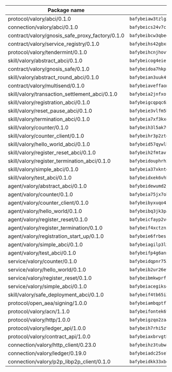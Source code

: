 | Package name                                                  | Package hash                                                  |
| ------------------------------------------------------------- | ------------------------------------------------------------- |
| protocol/valory/abci/0.1.0                                    | `bafybeiaw3tzlg3rkvnn5fcufblktmfwngmxugn4yo7pyjp76zz6aqtqcay` |
| connection/valory/abci/0.1.0                                  | `bafybeics24v7csn2xwyrkdgthrzdbuqutssx3mn572z2tavyr33banqz6u` |
| contract/valory/gnosis_safe_proxy_factory/0.1.0               | `bafybeibcw3qbegmizo432nqi66hddcvt4ww3uq4jdkoqczyafofwichzgm` |
| contract/valory/service_registry/0.1.0                        | `bafybeihs42gbxnncxyh5wygbfgz3ulkjzojse4wznylzczt5neksba7tfq` |
| protocol/valory/tendermint/0.1.0                              | `bafybeihcnjhovvyyfbkuw5sjyfx2lfd4soeocfqzxz54g67333m6nk5gxq` |
| skill/valory/abstract_abci/0.1.0                              | `bafybeicog4eierjad4f542ubhe3ez7sxgrsna7t2e5pci2hncpq5vckw4e` |
| contract/valory/gnosis_safe/0.1.0                             | `bafybeidoa7hkpzpnjswns2jq6tlisbzinzpkdqtqd6gbpyxiytt3mnszpm` |
| skill/valory/abstract_round_abci/0.1.0                        | `bafybeian3uuk4t6n3f45czwtwisnvn7abzvjkypu7jhmymuuoou5qlfu3u` |
| contract/valory/multisend/0.1.0                               | `bafybeiaveffaomsnmsc5hx62o77u7ilma6eipox7m5lrwa56737ektva3i` |
| skill/valory/transaction_settlement_abci/0.1.0                | `bafybeia2jnfxoffskm6o4fcrjrlybdkg2ut5v36fs4wub7sotkviyrogzm` |
| skill/valory/registration_abci/0.1.0                          | `bafybeigcqpqc65d6zifwi4hvqpea3acfstxt4ebvi2smotuefjeyxtelqe` |
| skill/valory/reset_pause_abci/0.1.0                           | `bafybeie3vlfm5beiryyly5z6lhjscft35eegnzlssfxh47efj6bpvxcsjy` |
| skill/valory/termination_abci/0.1.0                           | `bafybeia7xf3kxocedbuzabznbkkdzro5brvbrz5ejxwz36frqmxjdtfynu` |
| skill/valory/counter/0.1.0                                    | `bafybeih3l5ak7ubujkf45sqavil2vbtjtxe7eh5urqawer2nj3avir7qva` |
| skill/valory/counter_client/0.1.0                             | `bafybeihr3p2ztqpbgzuo4xi7gwq4hjcc3khibirritnxkajaugshlzxjke` |
| skill/valory/hello_world_abci/0.1.0                           | `bafybeid57qywlb3s72qcrkb5p3uuwdfkkyjffpal5bk77ggu4fb5mfrsze` |
| skill/valory/register_reset_abci/0.1.0                        | `bafybeih2fmtavzverfihu2cjgwuisuuq7szfgebnrihcopjtz5oxyayxti` |
| skill/valory/register_termination_abci/0.1.0                  | `bafybeidouphrh2w4pro6v7wawxksxtnmxnqjpaiawch36imy7hsjd3gzpe` |
| skill/valory/simple_abci/0.1.0                                | `bafybeia37xkntg7tj6ua4zvdg7vlox2vhujqlg6yaxildpt6wipplvfbrq` |
| skill/valory/test_abci/0.1.0                                  | `bafybeidxek6vhhl3bewvx3rgbnks6a655pan5rd2vvffh33kxzb4fxfntu` |
| agent/valory/abstract_abci/0.1.0                              | `bafybeidewumd2jucnsvchnjnfdfe5eex4iig4pv3iqxwrczxdxkfouk3w4` |
| agent/valory/counter/0.1.0                                    | `bafybeia75jx7obyoxx3cs7on4lxmdq6l7uw6vuya2j3ugjvj377t2n7yey` |
| agent/valory/counter_client/0.1.0                             | `bafybeibyxuqo4itomksd6wvr3loblr2ba4jxa4x3wvtgr3rofpl5xueaaa` |
| agent/valory/hello_world/0.1.0                                | `bafybeibq3jk3pawqhweqh2hbuguvdkx5scu3mgi23rtv7h4ael3qt2voka` |
| agent/valory/register_reset/0.1.0                             | `bafybeicfayp2voyi5jelc7og5gia2xey7gsl2nzkgvnvyrf6z46xfvtg7u` |
| agent/valory/register_termination/0.1.0                       | `bafybeif4xctznisnmwj6qptvovs2zwwozv3o5jjkheko3s5tqwi3kqhgga` |
| agent/valory/registration_start_up/0.1.0                      | `bafybeie6frbeskuviw4z777frvtad2iwtxnb2q2fpse4mit5yzhrsazhne` |
| agent/valory/simple_abci/0.1.0                                | `bafybeiagilp3lxxqainpvzkfv4bieujumdzcg7gcadw3buqsbcznwjuzwy` |
| agent/valory/test_abci/0.1.0                                  | `bafybeifp4g6annkpxcd426ls73grzc4jqowy7yxez7trrs5eqx35ei4ei4` |
| service/valory/counter/0.1.0                                  | `bafybeidqpnr7536niha4qniqbadmzov6plvoailxeb77td6bdbh5abqzia` |
| service/valory/hello_world/0.1.0                              | `bafybeib2ur26etd4rdggwdm6lo7c7hpv4qpej4abwzqgvvbvbxxkeogdba` |
| service/valory/register_reset/0.1.0                           | `bafybeibmkwprfjqvmwyvxo3ocbe4rfsrwaq64qxm2ztfg3zxrdiwxqhhk4` |
| service/valory/simple_abci/0.1.0                              | `bafybeiacegiksoypnuqbpmckqlikl3snvzddryitpllkgwqzt723xxi3oa` |
| skill/valory/safe_deployment_abci/0.1.0                       | `bafybeif4tb65i3znab6rl7dgvgczaifshgiskogbq6smybys2hjkktsduy` |
| protocol/open_aea/signing/1.0.0                               | `bafybeiambqptflge33eemdhis2whik67hjplfnqwieoa6wblzlaf7vuo44` |
| protocol/valory/acn/1.1.0                                     | `bafybeifontek6tvaecatoauiule3j3id6xoktpjubvuqi3h2jkzqg7zh7a` |
| protocol/valory/http/1.0.0                                    | `bafybeigzqo2zaakcjtzzsm6dh4x73v72xg6ctk6muyp5uq5ueb7y34fbxy` |
| protocol/valory/ledger_api/1.0.0                              | `bafybeih7rhi5zvfvwakx5ifgxsz2cfipeecsh7bm3gnudjxtvhrygpcftq` |
| protocol/valory/contract_api/1.0.0                            | `bafybeiaxbrvgtbdrh4lslskuxyp4awyr4whcx3nqq5yrr6vimzsxg5dy64` |
| connection/valory/http_client/0.23.0                          | `bafybeihz3tubwado7j3wlivndzzuj3c6fdsp4ra5r3nqixn3ufawzo3wii` |
| connection/valory/ledger/0.19.0                               | `bafybeiadc25se7dgnn4mufztwpzdono4xsfs45qknzdqyi3gckn6ccuv44` |
| connection/valory/p2p_libp2p_client/0.1.0                     | `bafybeidkk33xbga54szmitk6uwsi3ef56hbbdbuasltqtiyki34hgfpnxa` |
